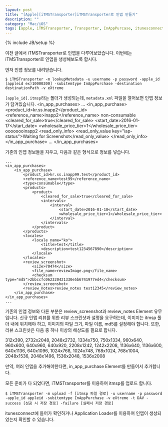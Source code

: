 ```yaml
---
layout: post
title: "[Apple][iTMSTransporter]iTMSTransporter로 인앱 만들기"
description: ""
category: "Mac/iOS"
tags: [apple, iTMSTransporter, Transporter, InAppPurcase, itunesconnect, Application loader]
---
```

{% include JB/setup %}

이전 글에서 iTMSTransporter로 인앱을 다루어보았습니다. 이번에는 iTMSTransporter로 인앱을 생성해보도록 합시다.

먼저 인앱 정보를 내려받습니다.

	$ iTMSTransporter -m lookupMetadata -u username -p password -apple_id [appleid ex)10000200] -subitemtype InAppPurchase -destination destinationPath -v eXtreme

`[apple_id].itmsp`라는 폴더가 생성되는데, `metadata.xml` 파일을 열어보면 인앱 정보가 담겨있습니다.
	<in_app_purchases>
		...
		<in_app_purchase>
			<product_id>kr.ss.inapp2</product_id>
			<reference_name>inapp2</reference_name>
			<type>non-consumable</type>
			<products>
				<product>
					<cleared_for_sale>true</cleared_for_sale>
					<intervals>
						<interval>
							<start_date>2016-01-17</start_date>
							<wholesale_price_tier>1</wholesale_price_tier>
						</interval>
					</intervals>
				</product>
			</products>
			<locales>
				<locale name="ko">
					<title>inapp2</title>
					<description>oooooooinapp2</description>
				</locale>
			</locales>
			<read_only_info>
				<read_only_value key="iap-status">Waiting for Screenshot</read_only_value>
			</read_only_info>
		</in_app_purchase>
		...
	</in_app_purchases>

기존의 인앱 정보들을 지우고, 다음과 같은 형식으로 정보를 넣습니다.

	...
	<in_app_purchases>
		<in_app_purchase>
			<product_id>kr.ss.inapp99.test</product_id>
			<reference_name>test99</reference_name>
			<type>consumable</type>
			<products>
				<product>
					<cleared_for_sale>true</cleared_for_sale>
					<intervals>
						<interval>
							<start_date>2016-01-18</start_date>
							<wholesale_price_tier>1</wholesale_price_tier>
						</interval>
					</intervals>
				</product>
			</products>
			<locales>
				<locale name="ko">
					<title>test</title>
					<description>test1234567890</description>
				</locale>
			</locales>
			<review_screenshot>
				<size>70474</size>
				<file_name>reviewImage.png</file_name>
				<checksum type="md5">2bbccfc062320421330e5b6741977ed4</checksum>
			</review_screenshot>
			<review_notes>review_notes test12345</review_notes>
		</in_app_purchase>
	</in_app_purchases>
	...

기존의 인앱 정보와 다른 부분은 review_screenshot과 review_notes Element 유무입니다. 신규 인앱 리뷰를 위한 리뷰 스크린샷과 설명을 요구하는데, 이미지는 itmsp 폴더 내에 위치해야 하고, 이미지의 파일 크기, 파일 이름, md5를 설정해야 합니다. 또한, 리뷰 스크린샷은 다음 중 하나 이상의 해상도를 필요로 합니다.

312x390, 2732x2048, 2048x2732, 1334x750, 750x1334, 960x640, 960x600, 640x960, 640x920, 2208x1242, 1242x2208, 1136x640, 1136x600, 640x1136, 640x1096, 1024x768, 1024x748, 768x1024, 768x1004, 2048x1536, 2048x1496, 1536x2048, 1536x2008

만약, 여러 인앱을 추가해야한다면, in_app_purchase Element를 만들어서 추가합니다.

모든 준비가 다 되었다면, iTMSTransporter를 이용하여 itmsp를 업로드 합니다.

	$ iTMSTransporter -m upload -f [itmsp 파일 경로] -u username -p password -apple_id appleid -subitemtype InAppPurchase -v eXtreme -t DAV -success [성공 시 저장 경로] -failure [실패시 저장 경로]

itunesconnect에 들어가 확인하거나 Application Loader를 이용하여 인앱이 생성되었는지 확인할 수 있습니다.
